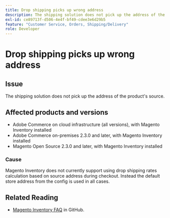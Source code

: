 ```yaml
---
title: Drop shipping picks up wrong address
description: The shipping solution does not pick up the address of the product's source.
exl-id: ce89713f-d506-4e4f-bf49-cdee3e6d29b5
feature: "Customer Service, Orders, Shipping/Delivery"
role: Developer
---
```

# Drop shipping picks up wrong address

## Issue

The shipping solution does not pick up the address of the product's source.

## Affected products and versions

* Adobe Commerce on cloud infrastructure (all versions), with Magento Inventory installed
* Adobe Commerce on-premises 2.3.0 and later, with Magento Inventory installed
* Magento Open Source 2.3.0 and later, with Magento Inventory installed

### Cause

Magento Inventory does not currently support using drop shipping rates calculation based on source address during checkout. Instead the default store address from the config is used in all cases.

## Related Reading

* [Magento Inventory FAQ](https://github.com/magento/inventory/wiki/MSI-FAQs) in GitHub.
